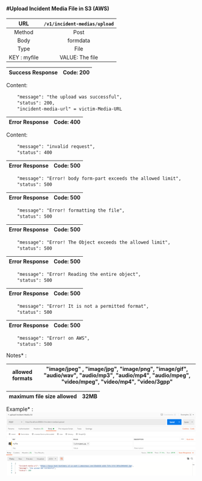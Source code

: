 #### #Upload Incident Media File in S3 (AWS)

|URL | `/v1/incident-medias/upload`  |
|:-:|:-:|
|  Method  | Post |
|  Body    | formdata |
|  Type    | File |
|  KEY : myfile  | VALUE: The file |

| Success Response | Code: 200  |
|:-:|:-:|

Content:

        "message": "the upload was successful",
        "status": 200,
        "incident-media-url" = victim-Media-URL

| Error Response | Code: 400  |
|:-:|:-:|

Content:

        "message": "invalid request",
        "status": 400


| Error Response | Code: 500  |
|:-:|:-:|

        "message": "Error! body form-part exceeds the allowed limit",
        "status": 500

| Error Response | Code: 500  |
|:-:|:-:|

        "message": "Error! formatting the file",
        "status": 500

| Error Response | Code: 500  |
|:-:|:-:|

        "message": "Error! The Object exceeds the allowed limit",
        "status": 500

| Error Response | Code: 500  |
|:-:|:-:|

        "message": "Error! Reading the entire object",
        "status": 500

| Error Response | Code: 500  |
|:-:|:-:|

        "message": "Error! It is not a permitted format",
        "status": 500

| Error Response | Code: 500  |
|:-:|:-:|

        "message": "Error! on AWS",
        "status": 500

Notes* :

| allowed formats | "image/jpeg" , "image/jpg", "image/png", "image/gif", "audio/wav", "audio/mp3", "audio/mp4", "audio/mpeg", "video/mpeg", "video/mp4", "video/3gpp"  |
|:-:|:-:|

| maximum file size allowed | 32MB  |
|:-:|:-:| 

Example* :
    ![upload-incident-media](imgs/upload-incident-media.png)